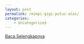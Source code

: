 ```yaml
---
layout: post
permalink: /mimpi-gigi-putus-atas/
categories:
    - Uncategorized
---
```


[Baca Selengkapnya](/07)